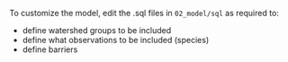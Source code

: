 To customize the model, edit the .sql files in `02_model/sql` as required to:

- define watershed groups to be included
- define what observations to be included (species)
- define barriers